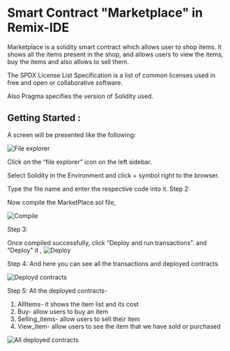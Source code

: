 # Smart Contract "Marketplace" in Remix-IDE

Marketplace is a solidity smart contract which allows user to shop items. It shows all the items present in the shop, and allows users to view the items, buy the items and also allows to sell them.

The SPDX License List Specification is a list of common licenses used in free and open or collaborative software.

Also Pragma specifies the version of Solidity used. 

## Getting Started :
A screen will be presented like the following:

![File explorer](https://user-images.githubusercontent.com/95535448/182686591-5ae38b05-1ea2-4532-9ee1-d368a43de36b.png)

Click on the “file explorer” icon on the left sidebar.

Select Solidity in the Environment and click + symbol right to the browser.

Type the file name and enter the respective code into it.
Step 2:

Now compile the MarketPlace.sol file,

![Compile](https://user-images.githubusercontent.com/95535448/182760102-0216864e-8cdc-43c6-a4d9-31a6766702d9.png)

Step 3:

Once compiled successfully, click “Deploy and run transactions”. and "Deploy" it ,
![Deploy](https://user-images.githubusercontent.com/95535448/182760156-30dff534-ee28-4359-b155-7d4161feba9f.png)

Step 4:
And here you can see all the transactions and deployed contracts 

![Deployd contracts](https://user-images.githubusercontent.com/95535448/182760184-81077d4d-ec1f-4a55-bc0a-5c9be050c4f9.png)

Step 5:
All the deployed contracts-
1) AllItems- it shows the item list and its cost
2) Buy- allow users to buy an item
3) Selling_items- allow users to sell their item
4) View_item- allow users to see the item that we have sold or purchased

![All deployed contracts](https://user-images.githubusercontent.com/95535448/182760228-4aa984bd-da81-49be-9be9-0d4dc805d64d.png)
